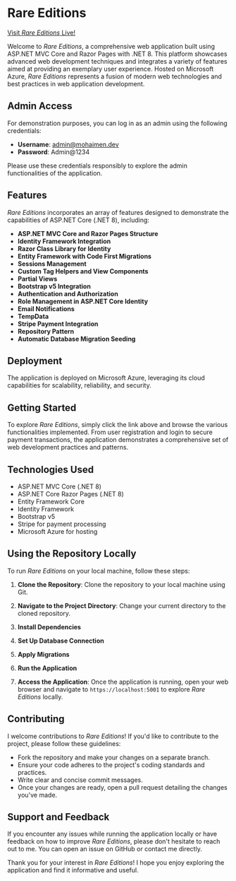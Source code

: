 # Rare Editions

[Visit *Rare Editions* Live!](https://rareeditions.azurewebsites.net/)

Welcome to *Rare Editions*, a comprehensive web application built using ASP.NET MVC Core and Razor Pages with .NET 8. This platform showcases advanced web development techniques and integrates a variety of features aimed at providing an exemplary user experience. Hosted on Microsoft Azure, *Rare Editions* represents a fusion of modern web technologies and best practices in web application development.

## Admin Access

For demonstration purposes, you can log in as an admin using the following credentials:

- **Username**: admin@mohaimen.dev
- **Password**: Admin@1234

Please use these credentials responsibly to explore the admin functionalities of the application.

## Features

*Rare Editions* incorporates an array of features designed to demonstrate the capabilities of ASP.NET Core (.NET 8), including:

- **ASP.NET MVC Core and Razor Pages Structure**
- **Identity Framework Integration**
- **Razor Class Library for Identity**
- **Entity Framework with Code First Migrations**
- **Sessions Management**
- **Custom Tag Helpers and View Components**
- **Partial Views**
- **Bootstrap v5 Integration**
- **Authentication and Authorization**
- **Role Management in ASP.NET Core Identity**
- **Email Notifications**
- **TempData**
- **Stripe Payment Integration**
- **Repository Pattern**
- **Automatic Database Migration Seeding**


## Deployment

The application is deployed on Microsoft Azure, leveraging its cloud capabilities for scalability, reliability, and security. 

## Getting Started

To explore *Rare Editions*, simply click the link above and browse the various functionalities implemented. From user registration and login to secure payment transactions, the application demonstrates a comprehensive set of web development practices and patterns.

## Technologies Used

- ASP.NET MVC Core (.NET 8)
- ASP.NET Core Razor Pages (.NET 8)
- Entity Framework Core
- Identity Framework
- Bootstrap v5
- Stripe for payment processing
- Microsoft Azure for hosting

## Using the Repository Locally

To run *Rare Editions* on your local machine, follow these steps:

1. **Clone the Repository**: Clone the repository to your local machine using Git.

2. **Navigate to the Project Directory**: Change your current directory to the cloned repository.

3. **Install Dependencies**

4. **Set Up Database Connection**

5. **Apply Migrations**

6. **Run the Application**

7. **Access the Application**: Once the application is running, open your web browser and navigate to `https://localhost:5001` to explore *Rare Editions* locally.

## Contributing

I welcome contributions to *Rare Editions*! If you'd like to contribute to the project, please follow these guidelines:

- Fork the repository and make your changes on a separate branch.
- Ensure your code adheres to the project's coding standards and practices.
- Write clear and concise commit messages.
- Once your changes are ready, open a pull request detailing the changes you've made.

## Support and Feedback

If you encounter any issues while running the application locally or have feedback on how to improve *Rare Editions*, please don't hesitate to reach out to me. You can open an issue on GitHub or contact me directly.

Thank you for your interest in *Rare Editions*! I hope you enjoy exploring the application and find it informative and useful.
